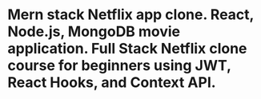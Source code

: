 # Mern stack Netflix app clone. React, Node.js, MongoDB movie application. Full Stack Netflix clone course for beginners using JWT, React Hooks, and Context API.
